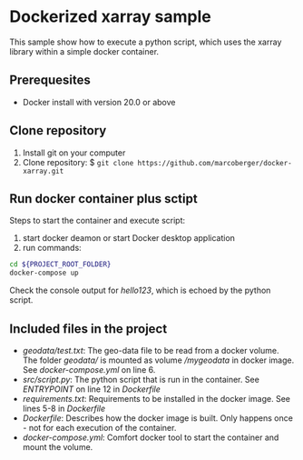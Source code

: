 # Dockerized xarray sample

This sample show how to execute a python script, which uses the xarray library within a simple docker container.

## Prerequesites
- Docker install with version 20.0 or above

## Clone repository
1. Install git on your computer
2. Clone repository: $ `git clone https://github.com/marcoberger/docker-xarray.git`

## Run docker container plus sctipt
Steps to start the container and execute script:

1. start docker deamon or start Docker desktop application
2. run commands:

```bash
cd ${PROJECT_ROOT_FOLDER}
docker-compose up
```

Check the console output for _hello123_, which is echoed by the python script.

## Included files in the project
- _geodata/test.txt_: The geo-data file to be read from a docker volume. The folder _geodata/_ is mounted as volume _/mygeodata_ in docker image. See _docker-compose.yml_ on line 6.
- _src/script.py_: The python script that is run in the container. See _ENTRYPOINT_ on line 12 in _Dockerfile_
- _requirements.txt_: Requirements to be installed in the docker image. See lines 5-8 in _Dockerfile_
- _Dockerfile_: Describes how the docker image is built. Only happens once - not for each execution of the container.
- _docker-compose.yml_: Comfort docker tool to start the container and mount the volume.
 